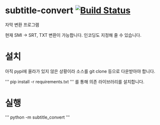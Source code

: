 # subtitle-convert [![Build Status](https://travis-ci.org/handrake/subtitle-convert.svg?branch=master)](https://travis-ci.org/handrake/subtitle-convert)
자막 변환 프로그램

현재 SMI -> SRT, TXT 변환이 가능합니다. 인코딩도 지정해 줄 수 있습니다.

# 설치

아직 pypi에 올라가 있지 않은 상황이라 소스를 git clone 등으로 다운받아야 합니다.

'''
pip install -r requirements.txt
'''
를 통해 의존 라이브러리를 설치합니다.

# 실행

'''
python -m subtitle_convert
'''

